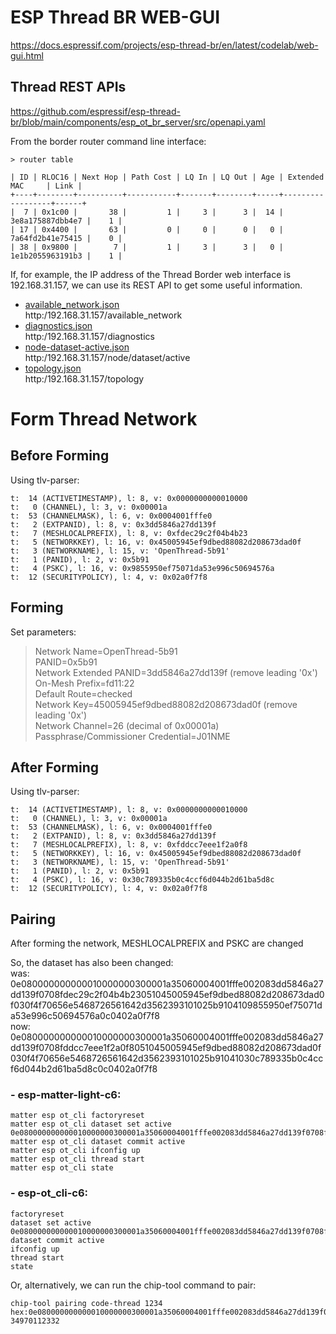  
# ESP Thread BR WEB-GUI
https://docs.espressif.com/projects/esp-thread-br/en/latest/codelab/web-gui.html  
  
## Thread REST APIs
https://github.com/espressif/esp-thread-br/blob/main/components/esp_ot_br_server/src/openapi.yaml  
  
From the border router command line interface:  
~~~
> router table

| ID | RLOC16 | Next Hop | Path Cost | LQ In | LQ Out | Age | Extended MAC     | Link |  
+----+--------+----------+-----------+-------+--------+-----+------------------+------+  
|  7 | 0x1c00 |       38 |         1 |     3 |      3 |  14 | 3e8a175887dbb4e7 |    1 |  
| 17 | 0x4400 |       63 |         0 |     0 |      0 |   0 | 7a64fd2b41e75415 |    0 |  
| 38 | 0x9800 |        7 |         1 |     3 |      3 |   0 | 1e1b2055963191b3 |    1 |  
~~~  
If, for example, the IP address of the Thread Border web interface is 192.168.31.157, we can use its REST API to get some useful information.  

- [available_network.json](esp-thread-br-web-gui/available_network.json)  
  http:/192.168.31.157/available_network
- [diagnostics.json](esp-thread-br-web-gui/diagnostics.json)  
  http:/192.168.31.157/diagnostics
- [node-dataset-active.json](esp-thread-br-web-gui/node-dataset-active.json)  
  http:/192.168.31.157/node/dataset/active
- [topology.json](esp-thread-br-web-gui/topology.json)  
  http:/192.168.31.157/topology

# Form Thread Network

## Before Forming
Using tlv-parser:
~~~
t:  14 (ACTIVETIMESTAMP), l: 8, v: 0x0000000000010000
t:   0 (CHANNEL), l: 3, v: 0x00001a
t:  53 (CHANNELMASK), l: 6, v: 0x0004001fffe0
t:   2 (EXTPANID), l: 8, v: 0x3dd5846a27dd139f
t:   7 (MESHLOCALPREFIX), l: 8, v: 0xfdec29c2f04b4b23
t:   5 (NETWORKKEY), l: 16, v: 0x45005945ef9dbed88082d208673dad0f
t:   3 (NETWORKNAME), l: 15, v: 'OpenThread-5b91'
t:   1 (PANID), l: 2, v: 0x5b91
t:   4 (PSKC), l: 16, v: 0x9855950ef75071da53e996c50694576a
t:  12 (SECURITYPOLICY), l: 4, v: 0x02a0f7f8
~~~

## Forming
Set parameters:
> Network Name=OpenThread-5b91  
> PANID=0x5b91  
> Network Extended PANID=3dd5846a27dd139f (remove leading '0x')  
> On-Mesh Prefix=fd11:22  
> Default Route=checked  
> Network Key=45005945ef9dbed88082d208673dad0f (remove leading '0x')  
> Network Channel=26 (decimal of 0x00001a)  
> Passphrase/Commissioner Credential=J01NME  
  
## After Forming
Using tlv-parser:
~~~
t:  14 (ACTIVETIMESTAMP), l: 8, v: 0x0000000000010000
t:   0 (CHANNEL), l: 3, v: 0x00001a
t:  53 (CHANNELMASK), l: 6, v: 0x0004001fffe0
t:   2 (EXTPANID), l: 8, v: 0x3dd5846a27dd139f
t:   7 (MESHLOCALPREFIX), l: 8, v: 0xfddcc7eee1f2a0f8
t:   5 (NETWORKKEY), l: 16, v: 0x45005945ef9dbed88082d208673dad0f
t:   3 (NETWORKNAME), l: 15, v: 'OpenThread-5b91'
t:   1 (PANID), l: 2, v: 0x5b91
t:   4 (PSKC), l: 16, v: 0x30c789335b0c4ccf6d044b2d61ba5d8c
t:  12 (SECURITYPOLICY), l: 4, v: 0x02a0f7f8
~~~

## Pairing
After forming the network, MESHLOCALPREFIX and PSKC are changed  
  
So, the dataset has also been changed:  
was: 0e080000000000010000000300001a35060004001fffe002083dd5846a27dd139f0708fdec29c2f04b4b23051045005945ef9dbed88082d208673dad0f030f4f70656e5468726561642d3562393101025b9104109855950ef75071da53e996c50694576a0c0402a0f7f8  
now: 0e080000000000010000000300001a35060004001fffe002083dd5846a27dd139f0708fddcc7eee1f2a0f8051045005945ef9dbed88082d208673dad0f030f4f70656e5468726561642d3562393101025b91041030c789335b0c4ccf6d044b2d61ba5d8c0c0402a0f7f8  
  
### - esp-matter-light-c6:
~~~
matter esp ot_cli factoryreset
matter esp ot_cli dataset set active 0e080000000000010000000300001a35060004001fffe002083dd5846a27dd139f0708fddcc7eee1f2a0f8051045005945ef9dbed88082d208673dad0f030f4f70656e5468726561642d3562393101025b91041030c789335b0c4ccf6d044b2d61ba5d8c0c0402a0f7f8
matter esp ot_cli dataset commit active
matter esp ot_cli ifconfig up
matter esp ot_cli thread start
matter esp ot_cli state
~~~
  
### - esp-ot_cli-c6:
~~~
factoryreset
dataset set active 0e080000000000010000000300001a35060004001fffe002083dd5846a27dd139f0708fddcc7eee1f2a0f8051045005945ef9dbed88082d208673dad0f030f4f70656e5468726561642d3562393101025b91041030c789335b0c4ccf6d044b2d61ba5d8c0c0402a0f7f8
dataset commit active
ifconfig up
thread start
state
~~~
  
Or, alternatively, we can run the chip-tool command to pair:
~~~
chip-tool pairing code-thread 1234 hex:0e080000000000010000000300001a35060004001fffe002083dd5846a27dd139f0708fddcc7eee1f2a0f8051045005945ef9dbed88082d208673dad0f030f4f70656e5468726561642d3562393101025b91041030c789335b0c4ccf6d044b2d61ba5d8c0c0402a0f7f8 34970112332
~~~
